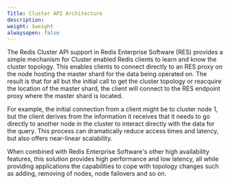 ```yaml
---
Title: Cluster API Architecture
description: 
weight: $weight
alwaysopen: false
---
```

The Redis Cluster API support in Redis Enterprise Software (RES)
provides a simple mechanism for Cluster enabled Redis clients to learn
and know the cluster topology. This enables clients to connect directly
to an RES proxy on the node hosting the master shard for the data being
operated on. The result is that for all but the initial call to get the
cluster topology or reacquire the location of the master shard, the
client will connect to the RES endpoint proxy where the master shard is
located.

For example, the initial connection from a client might be to cluster
node 1, but the client derives from the information it receives that it
needs to go directly to another node in the cluster to interact directly
with the data for the query. This process can dramatically reduce access
times and latency, but also offers near-linear scalability.

When combined with Redis Enterprise Software's other high availability
features, this solution provides high performance and low latency, all
while providing applications the capabilities to cope with topology
changes such as adding, removing of nodes, node failovers and so on.
